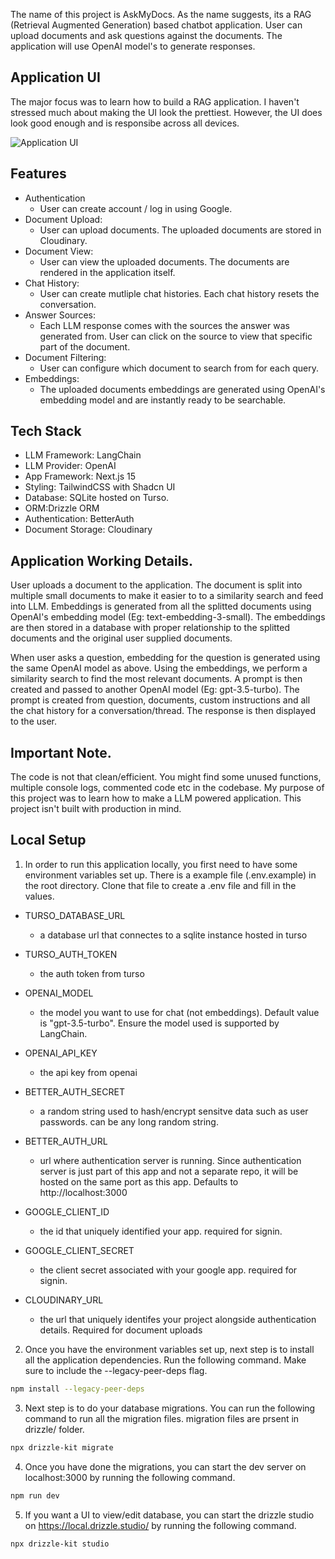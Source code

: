 The name of this project is AskMyDocs. As the name suggests, its a RAG (Retrieval Augmented Generation) based chatbot application. User can upload documents and ask questions against the documents. The application will use OpenAI model's to generate responses.


## Application UI
The major focus was to learn how to build a RAG application. I haven't stressed much about making the UI look the prettiest. However, the UI does look good enough and is responsibe across all devices. 

![Application UI](https://github.com/user-attachments/assets/26439b7d-01f8-4a3d-9a10-af8575d1c30b)


## Features
- Authentication 
  - User can create account / log in using Google. 
- Document Upload: 
  - User can upload documents. The uploaded documents are stored in Cloudinary. 
- Document View:
  - User can view the uploaded documents. The documents are rendered in the application itself. 
- Chat History:
  - User can create mutliple chat histories. Each chat history resets the conversation.
- Answer Sources:
  - Each LLM response comes with the sources the answer was generated from. User can click on the source to view that specific part of the document.
- Document Filtering:
  - User can configure which document to search from for each query.
- Embeddings:
  - The uploaded documents embeddings are generated using OpenAI's embedding model and are instantly ready to be searchable.




## Tech Stack

- LLM Framework: LangChain
- LLM Provider: OpenAI
- App Framework: Next.js 15
- Styling: TailwindCSS with Shadcn UI
- Database: SQLite hosted on Turso. 
- ORM:Drizzle ORM 
- Authentication: BetterAuth
- Document Storage: Cloudinary


## Application Working Details. 

User uploads a document to the application. The document is split into multiple small documents to make it easier to to a similarity search and feed into LLM. Embeddings is generated from all the splitted documents using OpenAI's embedding model (Eg: text-embedding-3-small). The embeddings are then stored in a database with proper relationship to the splitted documents and the original user supplied documents. 

When user asks a question, embedding for the question is generated using the same OpenAI model as above. Using the embeddings, we perform a similarity search to find the most relevant documents. A prompt is then created and passed to another OpenAI model (Eg: gpt-3.5-turbo). The prompt is created from question, documents, custom instructions and all the chat history for a conversation/thread. The response is then displayed to the user. 


## Important Note.

The code is not that clean/efficient. You might find some unused functions, multiple console logs, commented code etc in the codebase. My purpose of this project was to learn how to make a LLM powered application. This project isn't built with production in mind. 



## Local Setup

1) In order to run this application locally, you first need to have some environment variables set up. There is a example file (.env.example) in the root directory. Clone that file to create a .env file and fill in the values. 

- TURSO_DATABASE_URL
  - a database url that connectes to a sqlite instance hosted in turso

- TURSO_AUTH_TOKEN
  - the auth token from turso

- OPENAI_MODEL
  - the model you want to use for chat (not embeddings). Default value is "gpt-3.5-turbo". Ensure the model used is supported by LangChain.

- OPENAI_API_KEY
  - the api key from openai

- BETTER_AUTH_SECRET
  - a random string used to hash/encrypt sensitve data such as user passwords. can be any long random string. 

- BETTER_AUTH_URL
  - url where authentication server is running. Since authentication server is just part of this app and not a separate repo, it will be hosted on the same port as this app. Defaults to http://localhost:3000

- GOOGLE_CLIENT_ID
  - the id that uniquely identified your app. required for signin. 

- GOOGLE_CLIENT_SECRET
  - the client secret associated with your google app. required for signin.

- CLOUDINARY_URL
  - the url that uniquely identifes your project alongside authentication details. Required for document uploads


2) Once you have the environment variables set up, next step is to install all the application dependencies. Run the following command. Make sure to include the --legacy-peer-deps flag. 

```bash
npm install --legacy-peer-deps 
```

3) Next step is to do your database migrations. You can run the following command to run all the migration files. migration files are prsent in drizzle/ folder. 

```bash
npx drizzle-kit migrate
```

4) Once you have done the migrations, you can start the dev server on localhost:3000 by running the following command. 

```bash
npm run dev
```

5) If you want a UI to view/edit database, you can start the drizzle studio on https://local.drizzle.studio/ by running the following command. 

```bash
npx drizzle-kit studio
```
